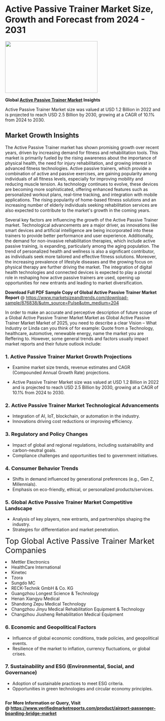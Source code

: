 <H1>Active Passive Trainer Market Size, Growth and Forecast from 2024 - 2031</H1><img class="aligncenter size-medium wp-image-584254" src="https://thirdeyenews.in/wp-content/uploads/2024/09/Global-Market-Research-300x168.jpeg" alt="" width="300" height="168" /><p><strong>Global&nbsp;<a href="https://www.marketsizeandtrends.com/download-sample/876838/&amp;utm_source=Pulse&amp;utm_medium=204">Active Passive Trainer Market</a> Insights</strong></p><p>Active Passive Trainer Market size was valued at USD 1.2 Billion in 2022 and is projected to reach USD 2.5 Billion by 2030, growing at a CAGR of 10.1% from 2024 to 2030.</p><p><h2>Market Growth Insights</h2> <p>The Active Passive Trainer market has shown promising growth over recent years, driven by increasing demand for fitness and rehabilitation tools. This market is primarily fueled by the rising awareness about the importance of physical health, the need for injury rehabilitation, and growing interest in advanced fitness technologies. Active passive trainers, which provide a combination of active and passive exercises, are gaining popularity among individuals of all fitness levels, especially for improving mobility and reducing muscle tension. As technology continues to evolve, these devices are becoming more sophisticated, offering enhanced features such as personalized workout plans, real-time tracking, and integration with mobile applications. The rising popularity of home-based fitness solutions and an increasing number of elderly individuals seeking rehabilitation services are also expected to contribute to the market's growth in the coming years. </p> <p>Several key factors are influencing the growth of the Active Passive Trainer market. Technological advancements are a major driver, as innovations like smart devices and artificial intelligence are being incorporated into these trainers to provide better performance and user experience. Additionally, the demand for non-invasive rehabilitation therapies, which include active passive training, is expanding, particularly among the aging population. The trend of personalized health and wellness is also a significant contributor, as individuals seek more tailored and effective fitness solutions. Moreover, the increasing prevalence of lifestyle diseases and the growing focus on physical therapy are further driving the market. The integration of digital health technologies and connected devices is expected to play a pivotal role in reshaping how active passive trainers are used, opening up opportunities for new entrants and leading to market diversification. </p><p><span class=""><strong>Download Full PDF Sample Copy of Global Active Passive Trainer Market Report</strong> @ <a href="https://www.marketsizeandtrends.com/download-sample/876838/&amp;utm_source=Pulse&amp;utm_medium=204" target="_blank">https://www.marketsizeandtrends.com/download-sample/876838/&amp;utm_source=Pulse&amp;utm_medium=204</a></span></p><p>In order to make an accurate and perceptive description of future scope of a Global&nbsp;Active Passive Trainer Market Market as Global&nbsp;Active Passive Trainer Market Market of 2025, you need to describe a clear Vision &ndash; What Industry or Linda can you think of for example: Quote from a Technology, healthcare, automotive, renewable energy, name the market you are Reffering to. However, some general trends and factors usually impact market reports and their future outlook include:</p><h3>1.&nbsp;<strong>Active Passive Trainer Market Growth Projections</strong></h3><ul><li>Examine market size trends, revenue estimates and CAGR (Compounded Annual Growth Rate) projections.</li><li><p>Active Passive Trainer Market size was valued at USD 1.2 Billion in 2022 and is projected to reach USD 2.5 Billion by 2030, growing at a CAGR of 10.1% from 2024 to 2030.</p></li></ul><h3>2.&nbsp;<strong>Active Passive Trainer Market Technological Advancements</strong></h3><ul><li>Integration of AI, IoT, blockchain, or automation in the industry.</li><li>Innovations driving cost reductions or improving efficiency.</li></ul><h3>3.&nbsp;<strong>Regulatory and Policy Changes</strong></h3><ul><li>Impact of global and regional regulations, including sustainability and carbon-neutral goals.</li><li>Compliance challenges and opportunities tied to government initiatives.</li></ul><h3>4.&nbsp;<strong>Consumer Behavior Trends</strong></h3><ul><li>Shifts in demand influenced by generational preferences (e.g., Gen Z, Millennials).</li><li>Emphasis on eco-friendly, ethical, or personalized products/services.</li></ul><h3>5.&nbsp;<strong>Global Active Passive Trainer Market Competitive Landscape</strong></h3><ul><li>Analysis of key players, new entrants, and partnerships shaping the industry.</li><li>Strategies for differentiation and market penetration.</li></ul><p data-pm-slice="1 1 []"><span style="color: inherit; font-family: inherit; font-size: 25px;">Top Global Active Passive Trainer Market Companies</span></p><div class="" data-test-id=""><p><li>Mettler Electronics</li><li> HealthCare International</li><li> Kinetec</li><li> Tzora</li><li> Sungdo MC</li><li> RECK-Technik GmbH & Co. KG</li><li> Guangzhou Longest Science & Technology</li><li> Henan Xiangyu Medical</li><li> Shandong Zepu Medical Technology</li><li> Changzhou Jinyu Medical Rehabilitation Equipment & Technology</li><li> Changzhou Jiusheng Rehabilitation Medical Equipment</li></p></div><h3>6.&nbsp;<strong>Economic and Geopolitical Factors</strong></h3><ul><li>Influence of global economic conditions, trade policies, and geopolitical events.</li><li>Resilience of the market to inflation, currency fluctuations, or global crises.</li></ul><h3>7.&nbsp;<strong>Sustainability and ESG (Environmental, Social, and Governance)</strong></h3><ul><li>Adoption of sustainable practices to meet ESG criteria.</li><li>Opportunities in green technologies and circular economy principles.</li></ul><h2><strong style="font-size: 14px;">For More Information or Query, Visit @&nbsp;</strong><a style="background-color: #ffffff; font-size: 14px;" href="https://www.marketsizeandtrends.com/report/active-passive-trainer-market/" target="_blank">https://www.verifiedmarketreports.com/product/airport-passenger-boarding-bridge-market</a></h2>
